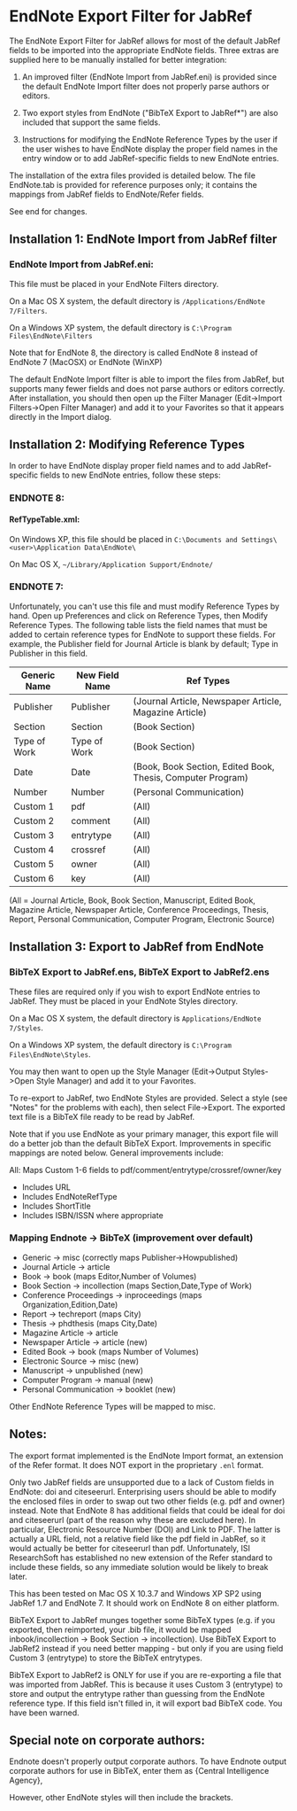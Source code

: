 # EndNote Export Filter for JabRef

The EndNote Export Filter for JabRef allows for most of the default
JabRef fields to be imported into the appropriate EndNote fields.
Three extras are supplied here to be manually installed for better
integration:

1. An improved filter (EndNote Import from JabRef.eni) is provided
   since the default EndNote Import filter does not properly parse
   authors or editors.

2. Two export styles from EndNote ("BibTeX Export to JabRef*") are also
   included that support the same fields.

3. Instructions for modifying the EndNote Reference Types by the user
   if the user wishes to have EndNote display the proper field names in
   the entry window or to add JabRef-specific fields to new EndNote
   entries.

The installation of the extra files provided is detailed below. The file
EndNote.tab is provided for reference purposes only; it contains the
mappings from JabRef fields to EndNote/Refer fields.

See end for changes.

## Installation 1: EndNote Import from JabRef filter

### EndNote Import from JabRef.eni:

This file must be placed in your EndNote Filters directory.

On a Mac OS X system, the default directory is
`/Applications/EndNote 7/Filters`.

On a Windows XP system, the default directory is
`C:\Program Files\EndNote\Filters `

Note that for EndNote 8, the directory is called EndNote 8 instead of
EndNote 7 (MacOSX) or EndNote (WinXP)

The default EndNote Import filter is able to import the files from
JabRef, but supports many fewer fields and does not parse authors or
editors correctly.  After installation, you should then open up the
Filter Manager (Edit->Import Filters->Open Filter Manager) and add it
to your Favorites so that it appears directly in the Import dialog.


## Installation 2: Modifying Reference Types

In order to have EndNote display proper field names and to add
JabRef-specific fields to new EndNote entries, follow these steps:

### ENDNOTE 8:

#### RefTypeTable.xml:

On Windows XP, this file should be placed in
`C:\Documents and Settings\<user>\Application Data\EndNote\`

On Mac OS X,
`~/Library/Application Support/Endnote/`

### ENDNOTE 7:

Unfortunately, you can't use this file and must modify Reference Types
by hand.  Open up Preferences and click on Reference Types, then
Modify Reference Types. The following table lists the field names that
must be added to certain reference types for EndNote to support these
fields. For example, the Publisher field for Journal Article is blank
by default; Type in Publisher in this field.

Generic Name | New Field Name | Ref Types
-- | -- | --
Publisher | Publisher | (Journal Article, Newspaper Article, Magazine Article)
Section | 	Section  | (Book Section)
Type of Work | Type of Work | (Book Section)
Date | 	Date  | (Book, Book Section, Edited Book, Thesis, Computer Program)
Number | Number | (Personal Communication)
Custom 1 | pdf | (All)
Custom 2 | comment | (All)
Custom 3 | entrytype | (All)
Custom 4 | crossref | (All)
Custom 5 | owner | (All)
Custom 6 | key | (All)

(All = Journal Article, Book, Book Section, Manuscript, Edited Book,
Magazine Article, Newspaper Article, Conference Proceedings, Thesis,
Report, Personal Communication, Computer Program, Electronic Source)


## Installation 3: Export to JabRef from EndNote


### BibTeX Export to JabRef.ens, BibTeX Export to JabRef2.ens


These files are required only if you wish to export EndNote entries to
JabRef. They must be placed in your EndNote Styles directory. 

On a Mac OS X system, the default directory is
`Applications/EndNote 7/Styles`.

On a Windows XP system, the default directory is
`C:\Program Files\EndNote\Styles`.

You may then want to open up the Style Manager (Edit->Output
Styles->Open Style Manager) and add it to your Favorites.

To re-export to JabRef, two EndNote Styles are provided. Select a
style (see "Notes" for the problems with each), then select
File->Export. The exported text file is a BibTeX file ready to be read
by JabRef.

Note that if you use EndNote as your primary manager, this export file
will do a better job than the default BibTeX Export. Improvements in
specific mappings are noted below. General improvements include:

All: Maps Custom 1-6 fields to pdf/comment/entrytype/crossref/owner/key
- Includes URL
- Includes EndNoteRefType
- Includes ShortTitle
- Includes ISBN/ISSN where appropriate

### Mapping Endnote -> BibTeX (improvement over default)

- Generic -> misc (correctly maps Publisher->Howpublished)
- Journal Article -> article
- Book -> book (maps Editor,Number of Volumes)
- Book Section -> incollection (maps Section,Date,Type of Work)
- Conference Proceedings -> inproceedings (maps Organization,Edition,Date)
- Report -> techreport (maps City)
- Thesis -> phdthesis (maps City,Date)
- Magazine Article -> article
- Newspaper Article -> article (new)
- Edited Book -> book (maps Number of Volumes)
- Electronic Source -> misc (new)
- Manuscript -> unpublished (new)
- Computer Program -> manual (new)
- Personal Communication -> booklet (new)

Other EndNote Reference Types will be mapped to misc.

## Notes:

The export format implemented is the EndNote Import format, an
extension of the Refer format. It does NOT export in the proprietary
`.enl` format.

Only two JabRef fields are unsupported due to a lack of Custom fields
in EndNote: doi and citeseerurl. Enterprising users should be able to
modify the enclosed files in order to swap out two other fields
(e.g. pdf and owner) instead. Note that EndNote 8 has additional
fields that could be ideal for doi and citeseerurl (part of the reason
why these are excluded here). In particular, Electronic Resource
Number (DOI) and Link to PDF. The latter is actually a URL field, not
a relative field like the pdf field in JabRef, so it would actually be
better for citeseerurl than pdf. Unfortunately, ISI ResearchSoft has
established no new extension of the Refer standard to include these
fields, so any immediate solution would be likely to break later.

This has been tested on Mac OS X 10.3.7 and Windows XP SP2 using
JabRef 1.7 and EndNote 7. It should work on EndNote 8 on either
platform.

BibTeX Export to JabRef munges together some BibTeX types (e.g. if you
exported, then reimported, your .bib file, it would be mapped
inbook/incollection -> Book Section -> incollection). Use BibTeX
Export to JabRef2 instead if you need better mapping - but only if you
are using field Custom 3 (entrytype) to store the BibTeX entrytypes.

BibTeX Export to JabRef2 is ONLY for use if you are re-exporting a
file that was imported from JabRef. This is because it uses Custom 3
(entrytype) to store and output the entrytype rather than guessing
from the EndNote reference type. If this field isn't filled in, it
will export bad BibTeX code. You have been warned.


## Special note on corporate authors:

Endnote doesn't properly output corporate authors. To have Endnote
output corporate authors for use in BibTeX, enter them as
{Central Intelligence Agency},

However, other EndNote styles will then include the brackets.
